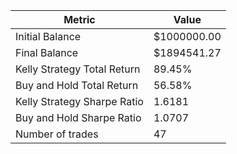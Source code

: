 | Metric | Value |
| --- | --- |
| Initial Balance | $1000000.00 |
| Final Balance | $1894541.27 |
| Kelly Strategy Total Return | 89.45% |
| Buy and Hold Total Return | 56.58% |
| Kelly Strategy Sharpe Ratio | 1.6181 |
| Buy and Hold Sharpe Ratio | 1.0707 |
| Number of trades | 47 |
